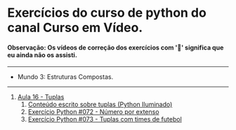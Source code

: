 # Exercícios do curso de python do canal Curso em Vídeo. 
#### Observação: Os vídeos de correção dos exercícios com '📌' significa que eu ainda não os assisti.
---
- Mundo 3: Estruturas Compostas.
---
1. [Aula 16 - Tuplas](https://youtu.be/0LB3FSfjvao?feature=shared)
    1. [Conteúdo escrito sobre tuplas (Python Iluminado)](https://pythoniluminado.netlify.app/tuplas)
    2. [Exercício Python #072 - Número por extenso](https://youtu.be/ei2Kr3ccfO0?feature=shared)
    3. [Exercício Python #073 - Tuplas com times de futebol](https://youtu.be/RexybLcGewA?feature=shared)


